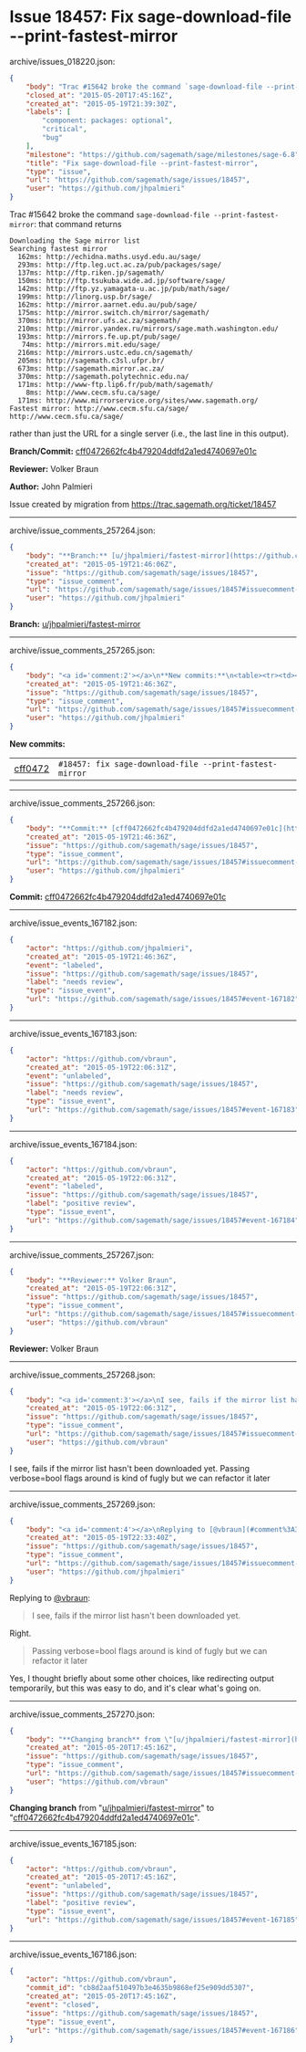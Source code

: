 # Issue 18457: Fix sage-download-file --print-fastest-mirror

archive/issues_018220.json:
```json
{
    "body": "Trac #15642 broke the command `sage-download-file --print-fastest-mirror`: that command returns\n\n```\nDownloading the Sage mirror list\nSearching fastest mirror\n  162ms: http://echidna.maths.usyd.edu.au/sage/\n  293ms: http://ftp.leg.uct.ac.za/pub/packages/sage/\n  137ms: http://ftp.riken.jp/sagemath/\n  150ms: http://ftp.tsukuba.wide.ad.jp/software/sage/\n  142ms: http://ftp.yz.yamagata-u.ac.jp/pub/math/sage/\n  199ms: http://linorg.usp.br/sage/\n  162ms: http://mirror.aarnet.edu.au/pub/sage/\n  175ms: http://mirror.switch.ch/mirror/sagemath/\n  370ms: http://mirror.ufs.ac.za/sagemath/\n  210ms: http://mirror.yandex.ru/mirrors/sage.math.washington.edu/\n  193ms: http://mirrors.fe.up.pt/pub/sage/\n   74ms: http://mirrors.mit.edu/sage/\n  216ms: http://mirrors.ustc.edu.cn/sagemath/\n  205ms: http://sagemath.c3sl.ufpr.br/\n  673ms: http://sagemath.mirror.ac.za/\n  370ms: http://sagemath.polytechnic.edu.na/\n  171ms: http://www-ftp.lip6.fr/pub/math/sagemath/\n    8ms: http://www.cecm.sfu.ca/sage/\n  171ms: http://www.mirrorservice.org/sites/www.sagemath.org/\nFastest mirror: http://www.cecm.sfu.ca/sage/\nhttp://www.cecm.sfu.ca/sage/\n```\nrather than just the URL for a single server (i.e., the last line in this output).\n\n**Branch/Commit:** [cff0472662fc4b479204ddfd2a1ed4740697e01c](https://github.com/sagemath/sagetrac-mirror/commit/cff0472662fc4b479204ddfd2a1ed4740697e01c)\n\n**Reviewer:** Volker Braun\n\n**Author:** John Palmieri\n\nIssue created by migration from https://trac.sagemath.org/ticket/18457\n\n",
    "closed_at": "2015-05-20T17:45:16Z",
    "created_at": "2015-05-19T21:39:30Z",
    "labels": [
        "component: packages: optional",
        "critical",
        "bug"
    ],
    "milestone": "https://github.com/sagemath/sage/milestones/sage-6.8",
    "title": "Fix sage-download-file --print-fastest-mirror",
    "type": "issue",
    "url": "https://github.com/sagemath/sage/issues/18457",
    "user": "https://github.com/jhpalmieri"
}
```
Trac #15642 broke the command `sage-download-file --print-fastest-mirror`: that command returns

```
Downloading the Sage mirror list
Searching fastest mirror
  162ms: http://echidna.maths.usyd.edu.au/sage/
  293ms: http://ftp.leg.uct.ac.za/pub/packages/sage/
  137ms: http://ftp.riken.jp/sagemath/
  150ms: http://ftp.tsukuba.wide.ad.jp/software/sage/
  142ms: http://ftp.yz.yamagata-u.ac.jp/pub/math/sage/
  199ms: http://linorg.usp.br/sage/
  162ms: http://mirror.aarnet.edu.au/pub/sage/
  175ms: http://mirror.switch.ch/mirror/sagemath/
  370ms: http://mirror.ufs.ac.za/sagemath/
  210ms: http://mirror.yandex.ru/mirrors/sage.math.washington.edu/
  193ms: http://mirrors.fe.up.pt/pub/sage/
   74ms: http://mirrors.mit.edu/sage/
  216ms: http://mirrors.ustc.edu.cn/sagemath/
  205ms: http://sagemath.c3sl.ufpr.br/
  673ms: http://sagemath.mirror.ac.za/
  370ms: http://sagemath.polytechnic.edu.na/
  171ms: http://www-ftp.lip6.fr/pub/math/sagemath/
    8ms: http://www.cecm.sfu.ca/sage/
  171ms: http://www.mirrorservice.org/sites/www.sagemath.org/
Fastest mirror: http://www.cecm.sfu.ca/sage/
http://www.cecm.sfu.ca/sage/
```
rather than just the URL for a single server (i.e., the last line in this output).

**Branch/Commit:** [cff0472662fc4b479204ddfd2a1ed4740697e01c](https://github.com/sagemath/sagetrac-mirror/commit/cff0472662fc4b479204ddfd2a1ed4740697e01c)

**Reviewer:** Volker Braun

**Author:** John Palmieri

Issue created by migration from https://trac.sagemath.org/ticket/18457





---

archive/issue_comments_257264.json:
```json
{
    "body": "**Branch:** [u/jhpalmieri/fastest-mirror](https://github.com/sagemath/sagetrac-mirror/tree/u/jhpalmieri/fastest-mirror)",
    "created_at": "2015-05-19T21:46:06Z",
    "issue": "https://github.com/sagemath/sage/issues/18457",
    "type": "issue_comment",
    "url": "https://github.com/sagemath/sage/issues/18457#issuecomment-257264",
    "user": "https://github.com/jhpalmieri"
}
```

**Branch:** [u/jhpalmieri/fastest-mirror](https://github.com/sagemath/sagetrac-mirror/tree/u/jhpalmieri/fastest-mirror)



---

archive/issue_comments_257265.json:
```json
{
    "body": "<a id='comment:2'></a>\n**New commits:**\n<table><tr><td><a href=\"https://github.com/sagemath/sagetrac-mirror/commit/cff0472662fc4b479204ddfd2a1ed4740697e01c\">cff0472</a></td><td><code>#18457: fix sage-download-file --print-fastest-mirror</code></td></tr></table>\n",
    "created_at": "2015-05-19T21:46:36Z",
    "issue": "https://github.com/sagemath/sage/issues/18457",
    "type": "issue_comment",
    "url": "https://github.com/sagemath/sage/issues/18457#issuecomment-257265",
    "user": "https://github.com/jhpalmieri"
}
```

<a id='comment:2'></a>
**New commits:**
<table><tr><td><a href="https://github.com/sagemath/sagetrac-mirror/commit/cff0472662fc4b479204ddfd2a1ed4740697e01c">cff0472</a></td><td><code>#18457: fix sage-download-file --print-fastest-mirror</code></td></tr></table>




---

archive/issue_comments_257266.json:
```json
{
    "body": "**Commit:** [cff0472662fc4b479204ddfd2a1ed4740697e01c](https://github.com/sagemath/sagetrac-mirror/commit/cff0472662fc4b479204ddfd2a1ed4740697e01c)",
    "created_at": "2015-05-19T21:46:36Z",
    "issue": "https://github.com/sagemath/sage/issues/18457",
    "type": "issue_comment",
    "url": "https://github.com/sagemath/sage/issues/18457#issuecomment-257266",
    "user": "https://github.com/jhpalmieri"
}
```

**Commit:** [cff0472662fc4b479204ddfd2a1ed4740697e01c](https://github.com/sagemath/sagetrac-mirror/commit/cff0472662fc4b479204ddfd2a1ed4740697e01c)



---

archive/issue_events_167182.json:
```json
{
    "actor": "https://github.com/jhpalmieri",
    "created_at": "2015-05-19T21:46:36Z",
    "event": "labeled",
    "issue": "https://github.com/sagemath/sage/issues/18457",
    "label": "needs review",
    "type": "issue_event",
    "url": "https://github.com/sagemath/sage/issues/18457#event-167182"
}
```



---

archive/issue_events_167183.json:
```json
{
    "actor": "https://github.com/vbraun",
    "created_at": "2015-05-19T22:06:31Z",
    "event": "unlabeled",
    "issue": "https://github.com/sagemath/sage/issues/18457",
    "label": "needs review",
    "type": "issue_event",
    "url": "https://github.com/sagemath/sage/issues/18457#event-167183"
}
```



---

archive/issue_events_167184.json:
```json
{
    "actor": "https://github.com/vbraun",
    "created_at": "2015-05-19T22:06:31Z",
    "event": "labeled",
    "issue": "https://github.com/sagemath/sage/issues/18457",
    "label": "positive review",
    "type": "issue_event",
    "url": "https://github.com/sagemath/sage/issues/18457#event-167184"
}
```



---

archive/issue_comments_257267.json:
```json
{
    "body": "**Reviewer:** Volker Braun",
    "created_at": "2015-05-19T22:06:31Z",
    "issue": "https://github.com/sagemath/sage/issues/18457",
    "type": "issue_comment",
    "url": "https://github.com/sagemath/sage/issues/18457#issuecomment-257267",
    "user": "https://github.com/vbraun"
}
```

**Reviewer:** Volker Braun



---

archive/issue_comments_257268.json:
```json
{
    "body": "<a id='comment:3'></a>\nI see, fails if the mirror list hasn't been downloaded yet. Passing verbose=bool flags around is kind of fugly but we can refactor it later",
    "created_at": "2015-05-19T22:06:31Z",
    "issue": "https://github.com/sagemath/sage/issues/18457",
    "type": "issue_comment",
    "url": "https://github.com/sagemath/sage/issues/18457#issuecomment-257268",
    "user": "https://github.com/vbraun"
}
```

<a id='comment:3'></a>
I see, fails if the mirror list hasn't been downloaded yet. Passing verbose=bool flags around is kind of fugly but we can refactor it later



---

archive/issue_comments_257269.json:
```json
{
    "body": "<a id='comment:4'></a>\nReplying to [@vbraun](#comment%3A3):\n> I see, fails if the mirror list hasn't been downloaded yet. \n\nRight.\n\n> Passing verbose=bool flags around is kind of fugly but we can refactor it later\n\nYes, I thought briefly about some other choices, like redirecting output temporarily, but this was easy to do, and it's clear what's going on.",
    "created_at": "2015-05-19T22:33:40Z",
    "issue": "https://github.com/sagemath/sage/issues/18457",
    "type": "issue_comment",
    "url": "https://github.com/sagemath/sage/issues/18457#issuecomment-257269",
    "user": "https://github.com/jhpalmieri"
}
```

<a id='comment:4'></a>
Replying to [@vbraun](#comment%3A3):
> I see, fails if the mirror list hasn't been downloaded yet. 

Right.

> Passing verbose=bool flags around is kind of fugly but we can refactor it later

Yes, I thought briefly about some other choices, like redirecting output temporarily, but this was easy to do, and it's clear what's going on.



---

archive/issue_comments_257270.json:
```json
{
    "body": "**Changing branch** from \"[u/jhpalmieri/fastest-mirror](https://github.com/sagemath/sagetrac-mirror/tree/u/jhpalmieri/fastest-mirror)\" to \"[cff0472662fc4b479204ddfd2a1ed4740697e01c](https://github.com/sagemath/sagetrac-mirror/commit/cff0472662fc4b479204ddfd2a1ed4740697e01c)\".",
    "created_at": "2015-05-20T17:45:16Z",
    "issue": "https://github.com/sagemath/sage/issues/18457",
    "type": "issue_comment",
    "url": "https://github.com/sagemath/sage/issues/18457#issuecomment-257270",
    "user": "https://github.com/vbraun"
}
```

**Changing branch** from "[u/jhpalmieri/fastest-mirror](https://github.com/sagemath/sagetrac-mirror/tree/u/jhpalmieri/fastest-mirror)" to "[cff0472662fc4b479204ddfd2a1ed4740697e01c](https://github.com/sagemath/sagetrac-mirror/commit/cff0472662fc4b479204ddfd2a1ed4740697e01c)".



---

archive/issue_events_167185.json:
```json
{
    "actor": "https://github.com/vbraun",
    "created_at": "2015-05-20T17:45:16Z",
    "event": "unlabeled",
    "issue": "https://github.com/sagemath/sage/issues/18457",
    "label": "positive review",
    "type": "issue_event",
    "url": "https://github.com/sagemath/sage/issues/18457#event-167185"
}
```



---

archive/issue_events_167186.json:
```json
{
    "actor": "https://github.com/vbraun",
    "commit_id": "cb8d2aaf510497b3e4635b9868ef25e909dd5307",
    "created_at": "2015-05-20T17:45:16Z",
    "event": "closed",
    "issue": "https://github.com/sagemath/sage/issues/18457",
    "type": "issue_event",
    "url": "https://github.com/sagemath/sage/issues/18457#event-167186"
}
```
